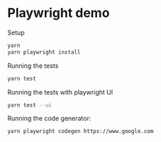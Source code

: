 Playwright demo
===============

Setup

```bash
yarn
yarn playwright install
```

Running the tests

```bash
yarn test
```

Running the tests with playwright UI

```bash
yarn test --ui
```

Running the code generator:

```bash
yarn playwright codegen https://www.google.com
```
